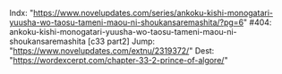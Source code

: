Indx: "https://www.novelupdates.com/series/ankoku-kishi-monogatari-yuusha-wo-taosu-tameni-maou-ni-shoukansaremashita/?pg=6"
#404: ankoku-kishi-monogatari-yuusha-wo-taosu-tameni-maou-ni-shoukansaremashita [c33 part2]
Jump: "https://www.novelupdates.com/extnu/2319372/"
Dest: "https://wordexcerpt.com/chapter-33-2-prince-of-algore/"
